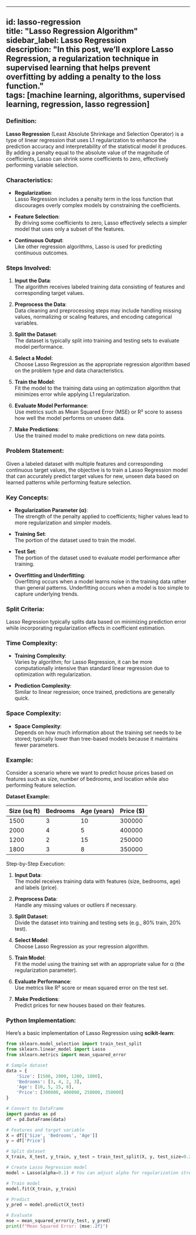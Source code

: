 
---
id: lasso-regression  
title: "Lasso Regression Algorithm"  
sidebar_label: Lasso Regression  
description: "In this post, we’ll explore Lasso Regression, a regularization technique in supervised learning that helps prevent overfitting by adding a penalty to the loss function."  
tags: [machine learning, algorithms, supervised learning, regression, lasso regression]
---

### Definition:
**Lasso Regression** (Least Absolute Shrinkage and Selection Operator) is a type of linear regression that uses L1 regularization to enhance the prediction accuracy and interpretability of the statistical model it produces. By adding a penalty equal to the absolute value of the magnitude of coefficients, Lasso can shrink some coefficients to zero, effectively performing variable selection.

<AdsComponent />

### Characteristics:
- **Regularization**:  
  Lasso Regression includes a penalty term in the loss function that discourages overly complex models by constraining the coefficients.

- **Feature Selection**:  
  By driving some coefficients to zero, Lasso effectively selects a simpler model that uses only a subset of the features.

- **Continuous Output**:  
  Like other regression algorithms, Lasso is used for predicting continuous outcomes.

### Steps Involved:
1. **Input the Data**:  
   The algorithm receives labeled training data consisting of features and corresponding target values.
   
2. **Preprocess the Data**:  
   Data cleaning and preprocessing steps may include handling missing values, normalizing or scaling features, and encoding categorical variables.

3. **Split the Dataset**:  
   The dataset is typically split into training and testing sets to evaluate model performance.

4. **Select a Model**:  
   Choose Lasso Regression as the appropriate regression algorithm based on the problem type and data characteristics.

5. **Train the Model**:  
   Fit the model to the training data using an optimization algorithm that minimizes error while applying L1 regularization.

6. **Evaluate Model Performance**:  
   Use metrics such as Mean Squared Error (MSE) or R² score to assess how well the model performs on unseen data.

7. **Make Predictions**:  
   Use the trained model to make predictions on new data points.

<AdsComponent />

### Problem Statement:
Given a labeled dataset with multiple features and corresponding continuous target values, the objective is to train a Lasso Regression model that can accurately predict target values for new, unseen data based on learned patterns while performing feature selection.

### Key Concepts:
- **Regularization Parameter (α)**:  
  The strength of the penalty applied to coefficients; higher values lead to more regularization and simpler models.

- **Training Set**:  
  The portion of the dataset used to train the model.

- **Test Set**:  
  The portion of the dataset used to evaluate model performance after training.

- **Overfitting and Underfitting**:  
  Overfitting occurs when a model learns noise in the training data rather than general patterns. Underfitting occurs when a model is too simple to capture underlying trends.

<Ads />

### Split Criteria:
Lasso Regression typically splits data based on minimizing prediction error while incorporating regularization effects in coefficient estimation.

### Time Complexity:
- **Training Complexity**:  
  Varies by algorithm; for Lasso Regression, it can be more computationally intensive than standard linear regression due to optimization with regularization.
  
- **Prediction Complexity**:  
Similar to linear regression; once trained, predictions are generally quick.

### Space Complexity:
- **Space Complexity**:  
Depends on how much information about the training set needs to be stored; typically lower than tree-based models because it maintains fewer parameters.

### Example:
Consider a scenario where we want to predict house prices based on features such as size, number of bedrooms, and location while also performing feature selection.

**Dataset Example:**

| Size (sq ft) | Bedrooms | Age (years) | Price ($) |
|---------------|----------|-------------|-----------|
| 1500          | 3        | 10          | 300000    |
| 2000          | 4        | 5           | 400000    |
| 1200          | 2        | 15          | 250000    |
| 1800          | 3        | 8           | 350000    |

Step-by-Step Execution:

1. **Input Data**:  
   The model receives training data with features (size, bedrooms, age) and labels (price).

2. **Preprocess Data**:  
   Handle any missing values or outliers if necessary.

3. **Split Dataset**:  
   Divide the dataset into training and testing sets (e.g., 80% train, 20% test).

4. **Select Model**:  
   Choose Lasso Regression as your regression algorithm.

5. **Train Model**:  
   Fit the model using the training set with an appropriate value for α (the regularization parameter).

6. **Evaluate Performance**:  
   Use metrics like R² score or mean squared error on the test set.

7. **Make Predictions**:  
   Predict prices for new houses based on their features.

<AdsComponent />

### Python Implementation:
Here’s a basic implementation of Lasso Regression using **scikit-learn**:

```python
from sklearn.model_selection import train_test_split
from sklearn.linear_model import Lasso
from sklearn.metrics import mean_squared_error

# Sample dataset
data = {
    'Size': [1500, 2000, 1200, 1800],
    'Bedrooms': [3, 4, 2, 3],
    'Age': [10, 5, 15, 8],
    'Price': [300000, 400000, 250000, 350000]
}

# Convert to DataFrame
import pandas as pd
df = pd.DataFrame(data)

# Features and target variable
X = df[['Size', 'Bedrooms', 'Age']]
y = df['Price']

# Split dataset
X_train, X_test, y_train, y_test = train_test_split(X, y, test_size=0.2, random_state=42)

# Create Lasso Regression model
model = Lasso(alpha=0.1) # You can adjust alpha for regularization strength

# Train model
model.fit(X_train, y_train)

# Predict
y_pred = model.predict(X_test)

# Evaluate
mse = mean_squared_error(y_test, y_pred)
print(f"Mean Squared Error: {mse:.2f}")
```

